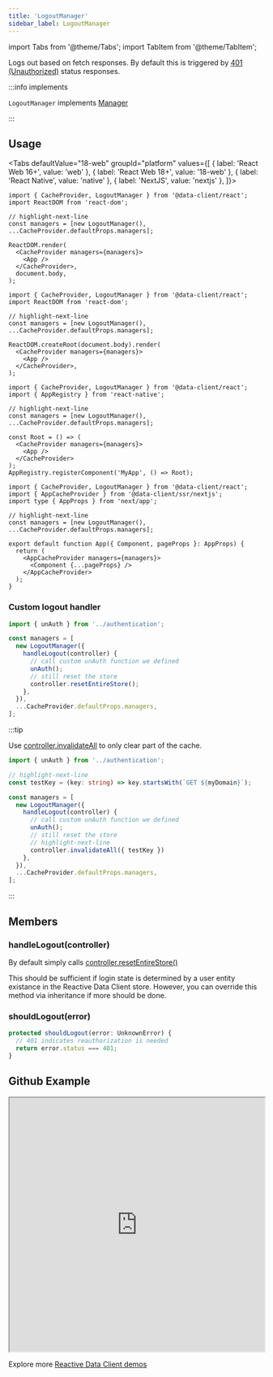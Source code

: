 ```yaml
---
title: 'LogoutManager'
sidebar_label: LogoutManager
---
```


import Tabs from '@theme/Tabs';
import TabItem from '@theme/TabItem';

<head>
  <title>LogoutManager - Handling 401s and other deauthorization triggers</title>
</head>

Logs out based on fetch responses. By default this is triggered by [401 (Unauthorized)](https://developer.mozilla.org/en-US/docs/Web/HTTP/Status/401) status responses.

:::info implements

`LogoutManager` implements [Manager](./Manager.md)

:::

## Usage

<Tabs
defaultValue="18-web"
groupId="platform"
values={[
{ label: 'React Web 16+', value: 'web' },
{ label: 'React Web 18+', value: '18-web' },
{ label: 'React Native', value: 'native' },
{ label: 'NextJS', value: 'nextjs' },
]}>
<TabItem value="web">

```tsx title="/index.tsx"
import { CacheProvider, LogoutManager } from '@data-client/react';
import ReactDOM from 'react-dom';

// highlight-next-line
const managers = [new LogoutManager(), ...CacheProvider.defaultProps.managers];

ReactDOM.render(
  <CacheProvider managers={managers}>
    <App />
  </CacheProvider>,
  document.body,
);
```

</TabItem>

<TabItem value="18-web">

```tsx title="/index.tsx"
import { CacheProvider, LogoutManager } from '@data-client/react';
import ReactDOM from 'react-dom';

// highlight-next-line
const managers = [new LogoutManager(), ...CacheProvider.defaultProps.managers];

ReactDOM.createRoot(document.body).render(
  <CacheProvider managers={managers}>
    <App />
  </CacheProvider>,
);
```

</TabItem>

<TabItem value="native">

```tsx title="/index.tsx"
import { CacheProvider, LogoutManager } from '@data-client/react';
import { AppRegistry } from 'react-native';

// highlight-next-line
const managers = [new LogoutManager(), ...CacheProvider.defaultProps.managers];

const Root = () => (
  <CacheProvider managers={managers}>
    <App />
  </CacheProvider>
);
AppRegistry.registerComponent('MyApp', () => Root);
```

</TabItem>

<TabItem value="nextjs">

```tsx title="pages/_app.tsx"
import { CacheProvider, LogoutManager } from '@data-client/react';
import { AppCacheProvider } from '@data-client/ssr/nextjs';
import type { AppProps } from 'next/app';

// highlight-next-line
const managers = [new LogoutManager(), ...CacheProvider.defaultProps.managers];

export default function App({ Component, pageProps }: AppProps) {
  return (
    <AppCacheProvider managers={managers}>
      <Component {...pageProps} />
    </AppCacheProvider>
  );
}
```

</TabItem>
</Tabs>

### Custom logout handler

```ts
import { unAuth } from '../authentication';

const managers = [
  new LogoutManager({
    handleLogout(controller) {
      // call custom unAuth function we defined
      unAuth();
      // still reset the store
      controller.resetEntireStore();
    },
  }),
  ...CacheProvider.defaultProps.managers,
];
```

:::tip

Use [controller.invalidateAll](./Controller.md#invalidateAll) to only clear part of the cache.

```ts
import { unAuth } from '../authentication';

// highlight-next-line
const testKey = (key: string) => key.startsWith(`GET ${myDomain}`);

const managers = [
  new LogoutManager({
    handleLogout(controller) {
      // call custom unAuth function we defined
      unAuth();
      // still reset the store
      // highlight-next-line
      controller.invalidateAll({ testKey })
    },
  }),
  ...CacheProvider.defaultProps.managers,
];
```

:::

## Members

### handleLogout(controller)

By default simply calls [controller.resetEntireStore()](./Controller.md#resetEntireStore)

This should be sufficient if login state is determined by a user entity existance in the Reactive Data Client store. However,
you can override this method via inheritance if more should be done.

### shouldLogout(error)

```ts
protected shouldLogout(error: UnknownError) {
  // 401 indicates reauthorization is needed
  return error.status === 401;
}
```

## Github Example

<iframe
  loading="lazy"
  src="https://stackblitz.com/github/data-client/rest-hooks/tree/master/examples/github-app?file=src%2FRootProvider.tsx&embed=1&hidedevtools=1&view=editor&terminalHeight=0&hideNavigation=1&ctl=1"
  width="100%"
  height="500"
></iframe>

Explore more [Reactive Data Client demos](/demos)
